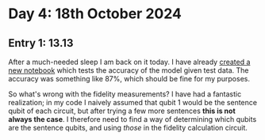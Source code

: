 # Day 4: 18th October 2024
## Entry 1: 13.13
After a much-needed sleep I am back on it today. I have already [created a new notebook](../testing/testing_model.ipynb) which tests the accuracy of the model given test data. The accuracy was something like 87%, which should be fine for my purposes.

So what's wrong with the fidelity measurements? I have had a fantastic realization; in my code I naively assumed that qubit 1 would be the sentence qubit of each circuit, but after trying a few more sentences **this is not always the case**. I therefore need to find a way of determining which qubits are the sentence qubits, and using *those* in the fidelity calculation circuit.